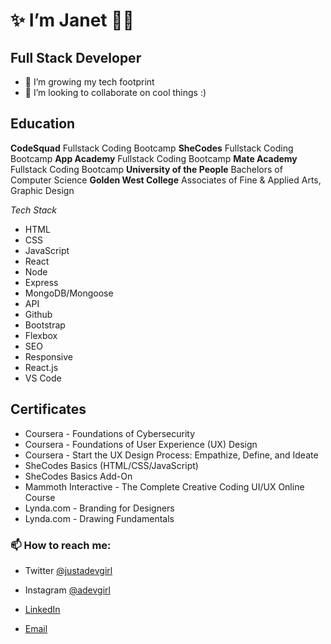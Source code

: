 #  ✨ I’m Janet 🌸✨

## Full Stack Developer

- 🌱 I’m growing my tech footprint
- 💞️ I’m looking to collaborate on cool things :)

## Education
**CodeSquad** Fullstack Coding Bootcamp
**SheCodes** Fullstack Coding Bootcamp
**App Academy** Fullstack Coding Bootcamp
**Mate Academy** Fullstack Coding Bootcamp
**University of the People** Bachelors of Computer Science
**Golden West College** Associates of Fine & Applied Arts, Graphic Design


*Tech Stack*
- HTML
- CSS
- JavaScript
- React
- Node
- Express
- MongoDB/Mongoose
- API
- Github
- Bootstrap
- Flexbox
- SEO
- Responsive
- React.js
- VS Code

## Certificates
- Coursera - Foundations of Cybersecurity
- Coursera - Foundations of User Experience (UX) Design
- Coursera - Start the UX Design Process: Empathize, Define, and Ideate
- SheCodes Basics (HTML/CSS/JavaScript)
- SheCodes Basics Add-On
- Mammoth Interactive - The Complete Creative Coding UI/UX Online Course
- Lynda.com - Branding for Designers
- Lynda.com - Drawing Fundamentals


### 📫 How to reach me:
- Twitter [@justadevgirl](https://twitter.com/justadevgirl)
  
- Instagram [@adevgirl](https://www.instagram.com/adevgirl)

- [LinkedIn](https://www.linkedin.com/in/janet-phan)

- [Email](mailto:devgirljanet@gmail.com)

<!---
janet-phan/janet-phan is a ✨ special ✨ repository because its `README.md` (this file) appears on your GitHub profile.
You can click the Preview link to take a look at your changes.
--->
